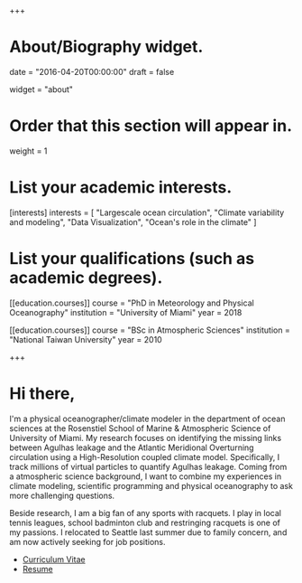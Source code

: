 +++
# About/Biography widget.

date = "2016-04-20T00:00:00"
draft = false

widget = "about"

# Order that this section will appear in.
weight = 1

# List your academic interests.
[interests]
  interests = [
    "Largescale ocean circulation",
    "Climate variability and modeling",
    "Data Visualization",
    "Ocean's role in the climate"
  ]

# List your qualifications (such as academic degrees).
[[education.courses]]
  course = "PhD in Meteorology and Physical Oceanography"
  institution = "University of Miami"
  year = 2018

[[education.courses]]
  course = "BSc in Atmospheric Sciences"
  institution = "National Taiwan University"
  year = 2010

+++

# Hi there,

I'm a physical oceanographer/climate modeler in the department of ocean sciences at the Rosenstiel School of Marine & Atmospheric Science of University of Miami. My research focuses on identifying the missing links between Agulhas leakage and the Atlantic Meridional Overturning circulation using a High-Resolution coupled climate model. Specifically, I track millions of virtual particles to quantify Agulhas leakage. Coming from a atmospheric science background, I want to combine my experiences in climate modeling, scientific programming and physical oceanography to ask more challenging questions.

Beside research, I am a big fan of any sports with racquets. I play in local tennis leagues, school badminton club and restringing racquets is one of my passions. I relocated to Seattle last summer due to family concern, and am now actively seeking for job positions. 

* [Curriculum Vitae](/pdf/cv_2018.pdf)
* [Resume](/pdf/resume_2018_v2.pdf)